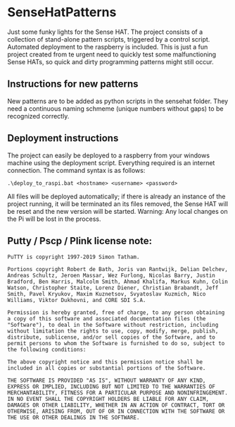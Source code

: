 # SenseHatPatterns
Just some funky lights for the Sense HAT. The project consists of a collection of stand-alone pattern scripts, triggered by a control script. Automated deployment to the raspberry is included. This is just a fun project created from te urgent need to quickly test some malfunctioning Sense HATs, so quick and dirty programming patterns might still occur.

## Instructions for new patterns
New patterns are to be added as python scripts in the sensehat folder. They need a continuous naming schmeme (unique numbers without gaps) to be recognized correctly.

## Deployment instructions
The project can easily be deployed to a raspberry from your windows machine using the deployment script. Everything required is an internet connection.
The command syntax is as follows:
	
	.\deploy_to_raspi.bat <hostname> <username> <password>
	
All files will be deployed automatically; if there is already an instance of the project running, it will be terminated an its files removed, the Sense HAT will be reset and the new version will be started. Warning: Any local changes on the Pi will be lost in the process.

## Putty / Pscp / Plink license note:


    PuTTY is copyright 1997-2019 Simon Tatham.

    Portions copyright Robert de Bath, Joris van Rantwijk, Delian Delchev, Andreas Schultz, Jeroen Massar, Wez Furlong, Nicolas Barry, Justin Bradford, Ben Harris, Malcolm Smith, Ahmad Khalifa, Markus Kuhn, Colin Watson, Christopher Staite, Lorenz Diener, Christian Brabandt, Jeff Smith, Pavel Kryukov, Maxim Kuznetsov, Svyatoslav Kuzmich, Nico Williams, Viktor Dukhovni, and CORE SDI S.A.

    Permission is hereby granted, free of charge, to any person obtaining a copy of this software and associated documentation files (the "Software"), to deal in the Software without restriction, including without limitation the rights to use, copy, modify, merge, publish, distribute, sublicense, and/or sell copies of the Software, and to permit persons to whom the Software is furnished to do so, subject to the following conditions:

    The above copyright notice and this permission notice shall be included in all copies or substantial portions of the Software.

    THE SOFTWARE IS PROVIDED "AS IS", WITHOUT WARRANTY OF ANY KIND, EXPRESS OR IMPLIED, INCLUDING BUT NOT LIMITED TO THE WARRANTIES OF MERCHANTABILITY, FITNESS FOR A PARTICULAR PURPOSE AND NONINFRINGEMENT. IN NO EVENT SHALL THE COPYRIGHT HOLDERS BE LIABLE FOR ANY CLAIM, DAMAGES OR OTHER LIABILITY, WHETHER IN AN ACTION OF CONTRACT, TORT OR OTHERWISE, ARISING FROM, OUT OF OR IN CONNECTION WITH THE SOFTWARE OR THE USE OR OTHER DEALINGS IN THE SOFTWARE.

